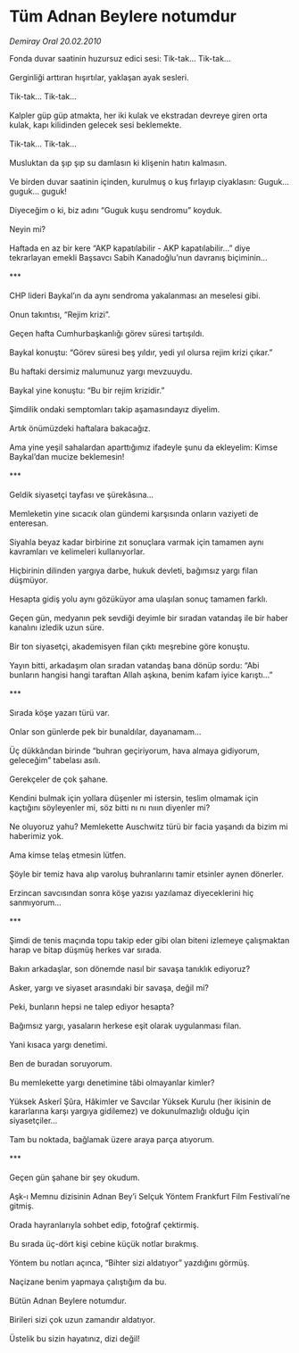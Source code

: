 # Tüm Adnan Beylere notumdur

*Demiray Oral 20.02.2010*

<div class="taraf_structure_2col_1zq">
<div class="margen_n">



 <p>Fonda duvar saatinin huzursuz edici sesi: Tik-tak... Tik-tak... <br/><br/>Gerginliği arttıran hışırtılar, yaklaşan ayak sesleri. <br/><br/>Tik-tak... Tik-tak... <br/><br/>Kalpler güp güp atmakta, her iki kulak ve ekstradan devreye giren orta kulak, kapı kilidinden gelecek sesi beklemekte. <br/><br/>Tik-tak... Tik-tak... <br/><br/>Musluktan da şıp şıp su damlasın ki klişenin hatırı kalmasın. <br/><br/>Ve birden duvar saatinin içinden, kurulmuş o kuş fırlayıp ciyaklasın: Guguk... guguk... guguk! <br/><br/>Diyeceğim o ki, biz adını “Guguk kuşu sendromu” koyduk. <br/><br/>Neyin mi? <br/><br/>Haftada en az bir kere “AKP kapatılabilir - AKP kapatılabilir...” diye tekrarlayan emekli Başsavcı Sabih Kanadoğlu’nun davranış biçiminin... <br/><br/>*** <br/><br/>CHP lideri Baykal’ın da aynı sendroma yakalanması an meselesi gibi. <br/><br/>Onun takıntısı, “Rejim krizi”. <br/><br/>Geçen hafta Cumhurbaşkanlığı görev süresi tartışıldı. <br/><br/>Baykal konuştu: “Görev süresi beş yıldır, yedi yıl olursa rejim krizi çıkar.” <br/><br/>Bu haftaki dersimiz malumunuz yargı mevzuuydu. <br/><br/>Baykal yine konuştu: “Bu bir rejim krizidir.” <br/><br/>Şimdilik ondaki semptomları takip aşamasındayız diyelim. <br/><br/>Artık önümüzdeki haftalara bakacağız. <br/><br/>Ama yine yeşil sahalardan aparttığımız ifadeyle şunu da ekleyelim: Kimse Baykal’dan mucize beklemesin! <br/><br/>*** <br/><br/>Geldik siyasetçi tayfası ve şürekâsına... <br/><br/>Memleketin yine sıcacık olan gündemi karşısında onların vaziyeti de enteresan. <br/><br/>Siyahla beyaz kadar birbirine zıt sonuçlara varmak için tamamen aynı kavramları ve kelimeleri kullanıyorlar. <br/><br/>Hiçbirinin dilinden yargıya darbe, hukuk devleti, bağımsız yargı filan düşmüyor. <br/><br/>Hesapta gidiş yolu aynı gözüküyor ama ulaşılan sonuç tamamen farklı. <br/><br/>Geçen gün, medyanın pek sevdiği deyimle bir sıradan vatandaş ile bir haber kanalını izledik uzun süre. <br/><br/>Bir ton siyasetçi, akademisyen filan çıktı meşrebine göre konuştu. <br/><br/>Yayın bitti, arkadaşım olan sıradan vatandaş bana dönüp sordu: “Abi bunların hangisi hangi taraftan Allah aşkına, benim kafam iyice karıştı...” <br/><br/>*** <br/><br/>Sırada köşe yazarı türü var. <br/><br/>Onlar son günlerde pek bir bunaldılar, dayanamam... <br/><br/>Üç dükkândan birinde “buhran geçiriyorum, hava almaya gidiyorum, geleceğim” tabelası asılı. <br/><br/>Gerekçeler de çok şahane. <br/><br/>Kendini bulmak için yollara düşenler mi istersin, teslim olmamak için kaçtığını söyleyenler mi, söz bitti nı nı nııın diyenler mi? <br/><br/>Ne oluyoruz yahu? Memlekette Auschwitz türü bir facia yaşandı da bizim mi haberimiz yok. <br/><br/>Ama kimse telaş etmesin lütfen. <br/><br/>Şöyle bir temiz hava alıp varoluş buhranlarını tamir etsinler aynen dönerler. <br/><br/>Erzincan savcısından sonra köşe yazısı yazılamaz diyeceklerini hiç sanmıyorum... <br/><br/>*** <br/><br/>Şimdi de tenis maçında topu takip eder gibi olan biteni izlemeye çalışmaktan harap ve bitap düşmüş herkes var sırada. <br/><br/>Bakın arkadaşlar, son dönemde nasıl bir savaşa tanıklık ediyoruz? <br/><br/>Asker, yargı ve siyaset arasındaki bir savaşa, değil mi? <br/><br/>Peki, bunların hepsi ne talep ediyor hesapta? <br/><br/>Bağımsız yargı, yasaların herkese eşit olarak uygulanması filan. <br/><br/>Yani kısaca yargı denetimi. <br/><br/>Ben de buradan soruyorum. <br/><br/>Bu memlekette yargı denetimine tâbi olmayanlar kimler? <br/><br/>Yüksek Askerî Şûra, Hâkimler ve Savcılar Yüksek Kurulu (her ikisinin de kararlarına karşı yargıya gidilemez) ve dokunulmazlığı olduğu için siyasetçiler... <br/><br/>Tam bu noktada, bağlamak üzere araya parça atıyorum. <br/><br/>*** <br/><br/>Geçen gün şahane bir şey okudum. <br/><br/>Aşk-ı Memnu dizisinin Adnan Bey’i Selçuk Yöntem Frankfurt Film Festivali’ne gitmiş. <br/><br/>Orada hayranlarıyla sohbet edip, fotoğraf çektirmiş. <br/><br/>Bu sırada üç-dört kişi cebine küçük notlar bırakmış. <br/><br/>Yöntem bu notları açınca, “Bihter sizi aldatıyor” yazdığını görmüş. <br/><br/>Naçizane benim yapmaya çalıştığım da bu. <br/><br/>Bütün Adnan Beylere notumdur. <br/><br/>Birileri sizi çok uzun zamandır aldatıyor. <br/><br/>Üstelik bu sizin hayatınız, dizi değil!</p>
<br/>
<br/>
<br/>



<br/>


<div id="taraf_not">
</div>

</div>


</div>

